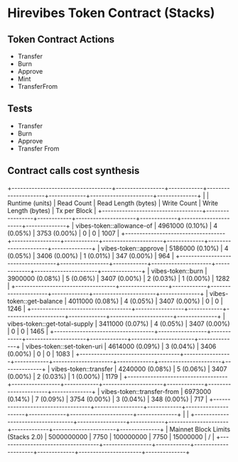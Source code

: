 # Hirevibes Token Contract (Stacks)

## Token Contract Actions
- Transfer
- Burn
- Approve
- Mint
- TransferFrom


## Tests
- Transfer
- Burn
- Approve
- Transfer From


## Contract calls cost synthesis

+-----------------------------------+-----------------+------------+---------------------+-------------+----------------------+--------------+
|                                   | Runtime (units) | Read Count | Read Length (bytes) | Write Count | Write Length (bytes) | Tx per Block |
+-----------------------------------+-----------------+------------+---------------------+-------------+----------------------+--------------+
| vibes-token::allowance-of         | 4961000 (0.10%) |  4 (0.05%) |        3753 (0.00%) |           0 |                    0 |         1007 |
+-----------------------------------+-----------------+------------+---------------------+-------------+----------------------+--------------+
| vibes-token::approve              | 5186000 (0.10%) |  4 (0.05%) |        3406 (0.00%) |   1 (0.01%) |          347 (0.00%) |          964 |
+-----------------------------------+-----------------+------------+---------------------+-------------+----------------------+--------------+
| vibes-token::burn                 | 3900000 (0.08%) |  5 (0.06%) |        3407 (0.00%) |   2 (0.03%) |            1 (0.00%) |         1282 |
+-----------------------------------+-----------------+------------+---------------------+-------------+----------------------+--------------+
| vibes-token::get-balance          | 4011000 (0.08%) |  4 (0.05%) |        3407 (0.00%) |           0 |                    0 |         1246 |
+-----------------------------------+-----------------+------------+---------------------+-------------+----------------------+--------------+
| vibes-token::get-total-supply     | 3411000 (0.07%) |  4 (0.05%) |        3407 (0.00%) |           0 |                    0 |         1465 |
+-----------------------------------+-----------------+------------+---------------------+-------------+----------------------+--------------+
| vibes-token::set-token-uri        | 4614000 (0.09%) |  3 (0.04%) |        3406 (0.00%) |           0 |                    0 |         1083 |
+-----------------------------------+-----------------+------------+---------------------+-------------+----------------------+--------------+
| vibes-token::transfer             | 4240000 (0.08%) |  5 (0.06%) |        3407 (0.00%) |   2 (0.03%) |            1 (0.00%) |         1179 |
+-----------------------------------+-----------------+------------+---------------------+-------------+----------------------+--------------+
| vibes-token::transfer-from        | 6973000 (0.14%) |  7 (0.09%) |        3754 (0.00%) |   3 (0.04%) |          348 (0.00%) |          717 |
+-----------------------------------+-----------------+------------+---------------------+-------------+----------------------+--------------+
|                                                                                                                                            |
+-----------------------------------+-----------------+------------+---------------------+-------------+----------------------+--------------+
| Mainnet Block Limits (Stacks 2.0) |      5000000000 |       7750 |           100000000 |        7750 |             15000000 |            / |
+-----------------------------------+-----------------+------------+---------------------+-------------+----------------------+--------------+